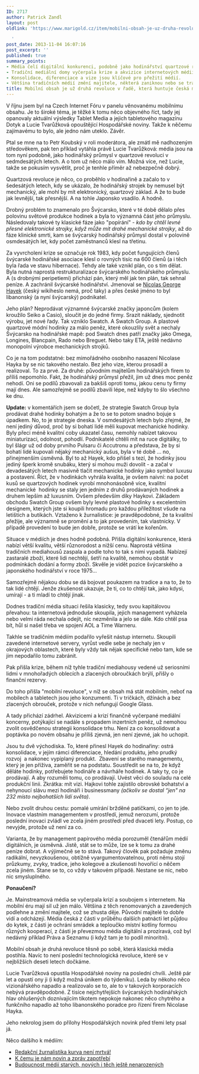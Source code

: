 ```yaml
---
ID: 2717
author: Patrick Zandl
layout: post
oldlink: 'https://www.marigold.cz/item/mobilni-obsah-je-uz-druha-revoluce-v-rade-ktera-huntuje-ceska-media

  '
post_date: 2013-11-04 16:07:16
post_excerpt: ''
published: true
summary_points:
- Média čelí digitální konkurenci, podobně jako hodinářství quartzové revoluci.
- Tradiční mediální domy vyčerpala krize a akvizice internetových médií.
- Konsolidace, diferenciace a vize jsou klíčové pro přežití médií.
- Většina tradičních médií změní majitele, některá zaniknou nebo se transformují.
title: Mobilní obsah je už druhá revoluce v řadě, která huntuje česká média
---
```


<p>V říjnu jsem byl na Czech Internet Fóru v panelu věnovanému mobilnímu obsahu. Je to široké téma, je těžké k tomu něco objevného říct, tady jej opanovaly aktuální výsledky Tablet Media a jejich tabletového magazínu Dotyk a Lucie Tvarůžková opouštějící Hospodářské noviny. Takže k něčemu zajímavému to bylo, ale jedno nám uteklo. Závěr.</p>


<p>Ptal se mne na to Petr Koubský v roli moderátora, ale zmátl mě nadhozeným středověkem, pak ten příklad vytáhla právě Lucie Tvarůžková: média jsou na tom nyní podobně, jako hodinářský průmysl v quartzové revoluci v sedmdesátých letech. A o tom už něco málo vím. Možná více, než Lucie, takže se pokusím vysvětlit, proč je tenhle příměr až nebezpečně dobrý.</p>

<p>Quartzová revoluce je něco, co proběhlo v hodinařině a začalo to v šedesátých letech, kdy se ukázalo, že hodinářský strojek by nemusel být mechanický, ale mohl by mít elektronický, quartzový základ. A že to bude jak levnější, tak přesnější. A na tohle Japonsko vsadilo. A hodně.</p>

<p>Drobný problém to znamenalo pro Švýcarsko, které v té době dělalo přes polovinu světové produkce hodinek a byla to významná část jeho průmyslu. Následovaly takové ty klasické fáze jako "popírání" - <em>kdo by chtěl levné přesné elektronické strojky, když může mít drahé mechanické strojky</em>, až do fáze klinické smrti, kam se švýcarský hodinářský průmysl dostal v polovině osmdesátých let, kdy počet zaměstnanců klesl na třetinu.</p>

<p>Za vyvrcholení krize se označuje rok 1983, kdy počet fungujících členů švýcarské hodinářské asociace klesl o rovných tisíc na 600 členů (a i těch byla řada ve stavu hibernace). Tehdy ale také vznikl plán, co s tím dělat. Byla nutná naprostá restrukturalizace švýcarského hodinářského průmyslu. A (s drobnými peripetiemi) přichází pán, který měl jak ten plán, tak sehnal peníze. A zachránil švýcarské hodinářství. Jmenoval se <a href="http://en.wikipedia.org/wiki/Nicolas_Hayek">Nicolas George Hayek</a> (český wikiheslo nemá, proč taky) a přes české jméno to byl libanonský (a nyní švýcarský) podnikatel.</p>

<p>Jeho plán? Neprodávat významné švýcarské značky japoncům (kolem kroužilo Seiko a Casio), sloučit je do jedné firmy. Srazit náklady, sjednotit výrobu, jet nové řady. Tak vzniklo Swatch. A Swatch Group. A plastové quartzové módní hodinky za málo peněz, které okouzlily svět a nechaly Švýcarsko na hodinářské mapě: pod Swatch dnes patří značky jako Omega, Longines, Blancpain, Rado nebo Breguet. Nebo taky ETA, ještě nedávno monopolní výrobce mechanických strojků.</p>

<p>Co je na tom podstatné: bez mimořádného osobního nasazení Nicolase Hayka by se nic takového nestalo. Bez jeho vize, kterou prosadil a realizoval. To za prvé. Za druhé: původním majitelům hodinářských firem to příliš nepomohlo. Fakt, že hodinářský průmysl přežil, jim už dnes moc peněz nehodí. Oni se podílů zbavovali za bakšiš oproti tomu, jakou cenu ty firmy mají dnes. Ale samozřejmě se podílů zbavili lépe, než kdyby to šlo všechno ke dnu.</p>

<p><strong>Update:</strong> v komentářích jsem se dočetl, že strategie Swatch Group byla prodávat drahé hodinky bohatým a že to se to potom snadno bojuje s úpadkem. No, to je strategie dneska. V osmdesátých letech bylo zřejmé, že není jediný důvod, proč by si bohatí lidé měli kupovat mechanické hodinky. Byly přeci méně kvalitní coby ukazatel času, nemohly nabízet takovou miniaturizaci, odolnost, pohodlí. Podnikatelé chtěli mít na ruce digitálky, to byl šlágr už od doby prvního Pulsaru či Accutronu a představa, že by si bohatí lidé kupovali nějaký mechanický aušus, byla v té době … no, přinejmenším úsměvná. Byl to až Hayek, kdo přišel s tezí, že hodinky jsou jediný šperk kromě snubáku, který si mohou muži dovolit - a začal v devadesátých letech masivně tlačit mechanické hodinky jako symbol luxusu a postavení. Říct, že v hodinkách vyhrála kvalita, je ovšem naivní: na počet kusů se quartzových hodinek vyrobí mnohonásobně více, kvalitní mechanické  hodinky se staly jen jedním z druhů prodávaných hodinek a druhem lepším až luxusním. Ovšem především díky Haykovi. Základem obchodu Swatch Group ovšem byly levné plastové hodinky s excelentním designem, kterých jste si koupili hromadu pro každou příležitost všude na letištích a butikách. Vztaženo k žurnalistice: je pravděpodobné, že ta kvalitní přežije, ale významně se promění a to jak provedením, tak vlastnicky. V případě provedení to bude jen dobře, protože se vrátí ke kořenům. </p>

<p>Situace v médiích je dnes hodně podobná. Přišla digitální konkurence, která nabízí větší kvalitu, větší různorodost a nižší cenu. Naprostá většina tradičních mediahousů zaspala a podle toho to tak s nimi vypadá. Nabízejí zastaralé zboží, které lidi nechtějí, šetří na kvalitě, nemohou obstát v podmínkách dodání a formy zboží. Skvěle je vidět pozice švýcarského a japonského hodinářství v roce 1975...</p>

<p>Samozřejmě nějakou dobu se dá bojovat poukazem na tradice a na to, že to tak lidé chtějí. Jenže zkušenost ukazuje, že ti, co to chtějí tak, jako kdysi, umírají - a ti mladí to chtějí jinak.</p>

<p>Dodnes tradiční média situaci řešila klasicky, tedy svou kapitálovou převahou: ta internetová jednoduše skoupila, jejich management vyházela nebo velmi ráda nechala odejít, nic nezměnila a jelo se dále. Kdo chtěl psa bít, hůl si našel třeba ve spojení AOL a Time Warneru.</p>

<p>Takhle se tradičním médiím podařilo vyřešit nástup internetu. Skoupili zavedené internetové servery, vyrůst vedle sebe je nechaly jen v okrajových oblastech, které byly vždy tak nějak specifické nebo tam, kde se jim nepodařilo tomu zabránit.</p>

<p>Pak přišla krize, během níž tyhle tradiční mediahousy vedené už seriosními lidmi v mnohořadých oblecích a zlacených obroučkách brýlí, přišly o finanční rezervy.</p>

<p>Do toho přišla "mobilní revoluce", v níž se obsah má stát mobilním, neboť na mobilech a tabletech jsou jeho konzumenti. Ti v tričkách, džínách a bez zlacených obrouček, protože v nich nefungují Google Glass. </p>

<p>A tady přichází zádrhel. Akvizicemi a krizí finančně vyčerpané mediální koncerny, potýkající se nadále s propadem inzertních peněz, už nemohou zvolit osvědčenou strategii konsolidace trhu. Není za co konsolidovat a poptávka po novém obsahu je příliš zjevná, jen není zjevné, jak ho uchopit. </p>

<p>Jsou tu dvě východiska. To, které přinesl Hayek do hodinařiny: ostrá konsolidace, v jejím rámci diferenciace, hledání produktu, jeho prudký rozvoj  a nakonec vypiplaný produkt.  Zbavení se starého managementu, který je jen příživa, zaměřit se na podstatu. Soustředit se na to, že když děláte hodinky, potřebujete hodináře a návrháře hodinek. A taky ty, co je prodávají. A aby rozuměli tomu, co prodávají. Uvést věci do souladu na celé produkční linii. Zkrátka: mít vizi. Hajkovi tohle zajistilo obrovské bohatství a nehynoucí slávu mezi hodináři i businessmany <em>(ačkoliv se dostal “jen" na 232 místo nejbohatších lidí světa)</em>.</p>

<p>Nebo zvolit druhou cestu: pomalé umírání bržděné patičkami, co jen to jde. Inovace vlastním managementem v prostředí, jemuž nerozumí, protože poslední inovaci zvládl ve zcela jiném prostředí před dvaceti lety. Postup, co nevyjde, protože už není za co.</p>

<p>Varianta, že by management papírového média porozuměl čtenářům médií digitálních, je úsměvná. Jistě, stát se to může, lze se k tomu za drahé peníze dobrat. A výjimečně se to stává. Takový člověk pak požaduje změnu radikální, nevyzkoušenou, obtížně vyargumentovatelnou, proti němu stojí průzkumy, zvyky, tradice, jeho kolegové a zkušenosti hovořící o něčem zcela jiném. Stane se to, co vždy v takovém případě. Nestane se nic, nebo nic smysluplného.</p>

<p><strong>Ponaučení?</strong></p>

<p>Je. Mainstreamová média se vyčerpala krizí a soubojem s internetem. Na mobilní éru mají sil už jen málo. Většina z těch renomovaných a zavedených podlehne a změní majitele, což se zhusta děje. Původní majitelé to dobře vidí a odcházejí. Média česká z části v průběhu dalších patnácti let půjdou do kytek, z části je ochrání smrádek a teploučko místní kotliny formou různých kooperací, z části je převezmou média digitální a prozíravá, což byl nedávný příklad Práva a Seznamu (i když tam je to podíl minoritní).</p>

<p>Mobilní obsah je druhá revoluce těsně po sobě, která klasická média postihla. Navíc to není poslední technologická revoluce, které se v nejbližších deseti letech dočkáme.</p>

<p>Lucie Tvarůžková opustila Hospodářské noviny na poslední chvíli. Ještě pár let a opustí ony ji (i když možná únikem do týdeníku). Leda by někoho něco vizionářského napadlo a realizovalo se to, ale to v takových korporacích nebývá pravděpodobné. Z tisíce nejchytřejších švýcarských hodinářských hlav ohlušených doznívajícím tikotem nepokoje nakonec něco chytrého a funkčního napadlo až toho libanonského poradce pro řízení firem Nicolase Hayka.</p>

<p>Jeho nekrolog jsem do přílohy Hospodářských novink před třemi lety psal já. </p>

<p>Něco dalšího k médiím:</p>

<ul>
<li><a href="http://www.marigold.cz/item/redakcni-zurnalistika-kurva-neni-mrtva">Redakční žurnalistika kurva není mrtvá!</a></li>
<li><a href="http://www.marigold.cz/item/k-cemu-je-nam-novin-a-zprav-zapotrebi">K čemu je nám novin a zpráv zapotřebí</a></li>
<li><a href="http://www.marigold.cz/item/budoucnost-medii-starych-novych-i-tech-jeste-nenarozenych">Budoucnost médií starých, nových i těch ještě nenarozených</a></li>
</ul>